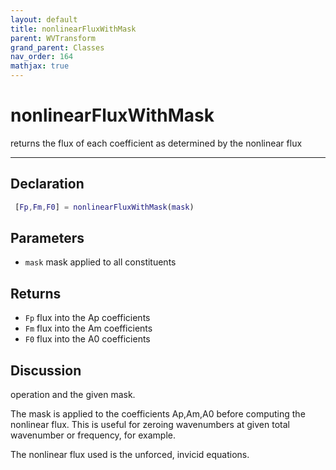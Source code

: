 ```yaml
---
layout: default
title: nonlinearFluxWithMask
parent: WVTransform
grand_parent: Classes
nav_order: 164
mathjax: true
---
```


#  nonlinearFluxWithMask

returns the flux of each coefficient as determined by the nonlinear flux


---

## Declaration
```matlab
 [Fp,Fm,F0] = nonlinearFluxWithMask(mask)
```
## Parameters
+ `mask`  mask applied to all constituents

## Returns
+ `Fp`  flux into the Ap coefficients
+ `Fm`  flux into the Am coefficients
+ `F0`  flux into the A0 coefficients

## Discussion
operation and the given mask.
 
  The mask is applied to the coefficients Ap,Am,A0 before computing the
  nonlinear flux. This is useful for zeroing wavenumbers at given total
  wavenumber or frequency, for example.
 
  The nonlinear flux used is the unforced, invicid equations.
 
            
